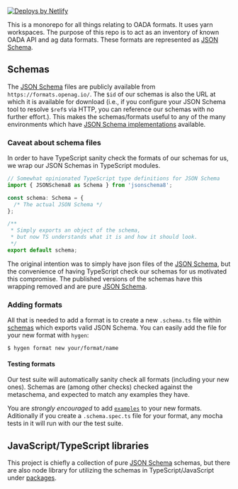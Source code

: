 [![Deploys by Netlify](https://www.netlify.com/img/global/badges/netlify-color-accent.svg)](https://www.netlify.com)

This is a monorepo for all things relating to OADA formats.
It uses yarn workspaces.
The purpose of this repo is to act as an inventory of
known OADA API and ag data formats.
These formats are represented as [JSON Schema][].

## Schemas

The [JSON Schema][] files are publicly available
from `https://formats.openag.io/`.
The `$id` of our schemas is also the URL at which it is available for download
(i.e., if you configure your JSON Schema tool to resolve `$ref`s via HTTP,
you can reference our schemas with no further effort.).
This makes the schemas/formats useful to any of the many environments which have
[JSON Schema implementations](https://json-schema.org/implementations.html)
available.

### Caveat about schema files

In order to have TypeScript sanity check the formats of our schemas for us,
we wrap our JSON Schemas in TypeScript modules.

```ts
// Somewhat opinionated TypeScript type definitions for JSON Schema
import { JSONSchema8 as Schema } from 'jsonschema8';

const schema: Schema = {
  /* The actual JSON Schema */
};

/**
 * Simply exports an object of the schema,
 * but now TS understands what it is and how it should look.
 */
export default schema;
```

The original intention was to simply have json files of the [JSON Schema][],
but the convenience of having TypeScript check our schemas for us
motivated this compromise.
The published versions of the schemas have this wrapping removed and
are pure [JSON Schema][].

### Adding formats

All that is needed to add a format is to create a new `.schema.ts` file
within [schemas](schemas) which exports valid JSON Schema.
You can easily add the file for your new format with `hygen`:

```
$ hygen format new your/format/name
```

#### Testing formats

Our test suite will automatically sanity check all formats
(including your new ones).
Schemas are (among other checks) checked against the metaschema,
and expected to match any examples they have.

You are _strongly encouraged_ to add [`examples`][] to your new formats.
Aditionally if you create a `.schema.spec.ts` file for your format,
any mocha tests in it will run with our the test suite.

## JavaScript/TypeScript libraries

This project is chiefly a collection of pure [JSON Schema][] schemas,
but there are also node library for utilizing the schemas
in TypeScript/JavaScript
under [packages](packages).

[json schema]: https://json-schema.org
[`examples`]: https://json-schema.org/draft/2019-09/json-schema-validation.html#rfc.section.9.5

